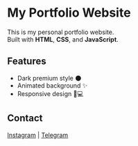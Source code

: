 # My Portfolio Website

This is my personal portfolio website.  
Built with **HTML**, **CSS**, and **JavaScript**.

## Features
- Dark premium style 🌑
- Animated background ✨
- Responsive design 📱💻

## Contact
[Instagram](https://instagram.com/yourname) | [Telegram](https://t.me/yourname)
